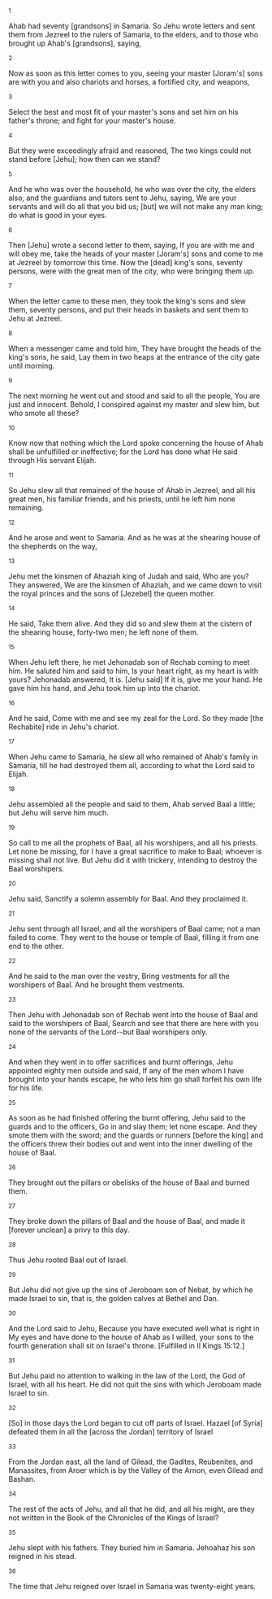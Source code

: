 <sup>1</sup> 

Ahab had seventy [grandsons] in Samaria. So Jehu wrote letters and sent them from Jezreel to the rulers of Samaria, to the elders, and to those who brought up Ahab's [grandsons], saying, 

<sup>2</sup> 

Now as soon as this letter comes to you, seeing your master [Joram's] sons are with you and also chariots and horses, a fortified city, and weapons, 

<sup>3</sup> 

Select the best and most fit of your master's sons and set him on his father's throne; and fight for your master's house. 

<sup>4</sup> 

But they were exceedingly afraid and reasoned, The two kings could not stand before [Jehu]; how then can we stand? 

<sup>5</sup> 

And he who was over the household, he who was over the city, the elders also, and the guardians and tutors sent to Jehu, saying, We are your servants and will do all that you bid us; [but] we will not make any man king; do what is good in your eyes. 

<sup>6</sup> 

Then [Jehu] wrote a second letter to them, saying, If you are with me and will obey me, take the heads of your master [Joram's] sons and come to me at Jezreel by tomorrow this time. Now the [dead] king's sons, seventy persons, were with the great men of the city, who were bringing them up. 

<sup>7</sup> 

When the letter came to these men, they took the king's sons and slew them, seventy persons, and put their heads in baskets and sent them to Jehu at Jezreel. 

<sup>8</sup> 

When a messenger came and told him, They have brought the heads of the king's sons, he said, Lay them in two heaps at the entrance of the city gate until morning. 

<sup>9</sup> 

The next morning he went out and stood and said to all the people, You are just and innocent. Behold, I conspired against my master and slew him, but who smote all these? 

<sup>10</sup> 

Know now that nothing which the Lord spoke concerning the house of Ahab shall be unfulfilled or ineffective; for the Lord has done what He said through His servant Elijah. 

<sup>11</sup> 

So Jehu slew all that remained of the house of Ahab in Jezreel, and all his great men, his familiar friends, and his priests, until he left him none remaining. 

<sup>12</sup> 

And he arose and went to Samaria. And as he was at the shearing house of the shepherds on the way, 

<sup>13</sup> 

Jehu met the kinsmen of Ahaziah king of Judah and said, Who are you? They answered, We are the kinsmen of Ahaziah, and we came down to visit the royal princes and the sons of [Jezebel] the queen mother. 

<sup>14</sup> 

He said, Take them alive. And they did so and slew them at the cistern of the shearing house, forty-two men; he left none of them. 

<sup>15</sup> 

When Jehu left there, he met Jehonadab son of Rechab coming to meet him. He saluted him and said to him, Is your heart right, as my heart is with yours? Jehonadab answered, It is. [Jehu said] If it is, give me your hand. He gave him his hand, and Jehu took him up into the chariot. 

<sup>16</sup> 

And he said, Come with me and see my zeal for the Lord. So they made [the Rechabite] ride in Jehu's chariot. 

<sup>17</sup> 

When Jehu came to Samaria, he slew all who remained of Ahab's family in Samaria, till he had destroyed them all, according to what the Lord said to Elijah. 

<sup>18</sup> 

Jehu assembled all the people and said to them, Ahab served Baal a little; but Jehu will serve him much. 

<sup>19</sup> 

So call to me all the prophets of Baal, all his worshipers, and all his priests. Let none be missing, for I have a great sacrifice to make to Baal; whoever is missing shall not live. But Jehu did it with trickery, intending to destroy the Baal worshipers. 

<sup>20</sup> 

Jehu said, Sanctify a solemn assembly for Baal. And they proclaimed it. 

<sup>21</sup> 

Jehu sent through all Israel, and all the worshipers of Baal came; not a man failed to come. They went to the house or temple of Baal, filling it from one end to the other. 

<sup>22</sup> 

And he said to the man over the vestry, Bring vestments for all the worshipers of Baal. And he brought them vestments. 

<sup>23</sup> 

Then Jehu with Jehonadab son of Rechab went into the house of Baal and said to the worshipers of Baal, Search and see that there are here with you none of the servants of the Lord--but Baal worshipers only. 

<sup>24</sup> 

And when they went in to offer sacrifices and burnt offerings, Jehu appointed eighty men outside and said, If any of the men whom I have brought into your hands escape, he who lets him go shall forfeit his own life for his life. 

<sup>25</sup> 

As soon as he had finished offering the burnt offering, Jehu said to the guards and to the officers, Go in and slay them; let none escape. And they smote them with the sword; and the guards or runners [before the king] and the officers threw their bodies out and went into the inner dwelling of the house of Baal. 

<sup>26</sup> 

They brought out the pillars or obelisks of the house of Baal and burned them. 

<sup>27</sup> 

They broke down the pillars of Baal and the house of Baal, and made it [forever unclean] a privy to this day. 

<sup>28</sup> 

Thus Jehu rooted Baal out of Israel. 

<sup>29</sup> 

But Jehu did not give up the sins of Jeroboam son of Nebat, by which he made Israel to sin, that is, the golden calves at Bethel and Dan. 

<sup>30</sup> 

And the Lord said to Jehu, Because you have executed well what is right in My eyes and have done to the house of Ahab as I willed, your sons to the fourth generation shall sit on Israel's throne. [Fulfilled in II Kings 15:12.] 

<sup>31</sup> 

But Jehu paid no attention to walking in the law of the Lord, the God of Israel, with all his heart. He did not quit the sins with which Jeroboam made Israel to sin. 

<sup>32</sup> 

[So] in those days the Lord began to cut off parts of Israel. Hazael [of Syria] defeated them in all the [across the Jordan] territory of Israel 

<sup>33</sup> 

From the Jordan east, all the land of Gilead, the Gadites, Reubenites, and Manassites, from Aroer which is by the Valley of the Arnon, even Gilead and Bashan. 

<sup>34</sup> 

The rest of the acts of Jehu, and all that he did, and all his might, are they not written in the Book of the Chronicles of the Kings of Israel? 

<sup>35</sup> 

Jehu slept with his fathers. They buried him in Samaria. Jehoahaz his son reigned in his stead. 

<sup>36</sup> 

The time that Jehu reigned over Israel in Samaria was twenty-eight years.